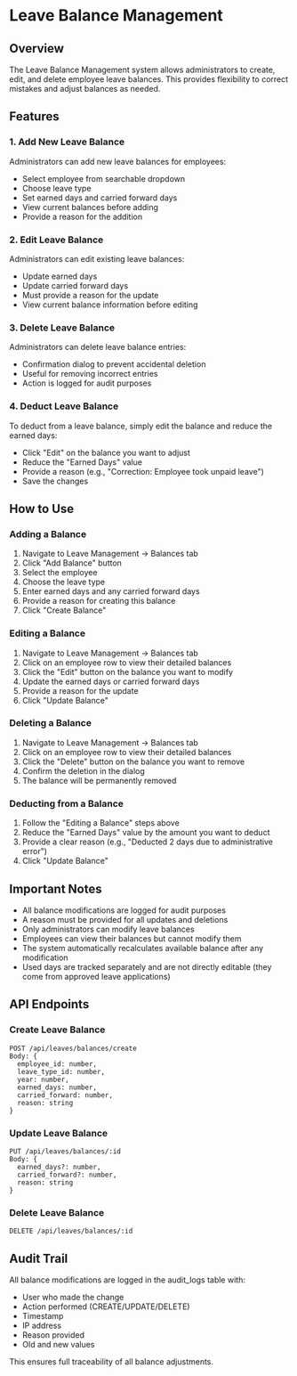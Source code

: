 # Leave Balance Management

## Overview
The Leave Balance Management system allows administrators to create, edit, and delete employee leave balances. This provides flexibility to correct mistakes and adjust balances as needed.

## Features

### 1. Add New Leave Balance
Administrators can add new leave balances for employees:
- Select employee from searchable dropdown
- Choose leave type
- Set earned days and carried forward days
- View current balances before adding
- Provide a reason for the addition

### 2. Edit Leave Balance
Administrators can edit existing leave balances:
- Update earned days
- Update carried forward days
- Must provide a reason for the update
- View current balance information before editing

### 3. Delete Leave Balance
Administrators can delete leave balance entries:
- Confirmation dialog to prevent accidental deletion
- Useful for removing incorrect entries
- Action is logged for audit purposes

### 4. Deduct Leave Balance
To deduct from a leave balance, simply edit the balance and reduce the earned days:
- Click "Edit" on the balance you want to adjust
- Reduce the "Earned Days" value
- Provide a reason (e.g., "Correction: Employee took unpaid leave")
- Save the changes

## How to Use

### Adding a Balance
1. Navigate to Leave Management → Balances tab
2. Click "Add Balance" button
3. Select the employee
4. Choose the leave type
5. Enter earned days and any carried forward days
6. Provide a reason for creating this balance
7. Click "Create Balance"

### Editing a Balance
1. Navigate to Leave Management → Balances tab
2. Click on an employee row to view their detailed balances
3. Click the "Edit" button on the balance you want to modify
4. Update the earned days or carried forward days
5. Provide a reason for the update
6. Click "Update Balance"

### Deleting a Balance
1. Navigate to Leave Management → Balances tab
2. Click on an employee row to view their detailed balances
3. Click the "Delete" button on the balance you want to remove
4. Confirm the deletion in the dialog
5. The balance will be permanently removed

### Deducting from a Balance
1. Follow the "Editing a Balance" steps above
2. Reduce the "Earned Days" value by the amount you want to deduct
3. Provide a clear reason (e.g., "Deducted 2 days due to administrative error")
4. Click "Update Balance"

## Important Notes

- All balance modifications are logged for audit purposes
- A reason must be provided for all updates and deletions
- Only administrators can modify leave balances
- Employees can view their balances but cannot modify them
- The system automatically recalculates available balance after any modification
- Used days are tracked separately and are not directly editable (they come from approved leave applications)

## API Endpoints

### Create Leave Balance
```
POST /api/leaves/balances/create
Body: {
  employee_id: number,
  leave_type_id: number,
  year: number,
  earned_days: number,
  carried_forward: number,
  reason: string
}
```

### Update Leave Balance
```
PUT /api/leaves/balances/:id
Body: {
  earned_days?: number,
  carried_forward?: number,
  reason: string
}
```

### Delete Leave Balance
```
DELETE /api/leaves/balances/:id
```

## Audit Trail

All balance modifications are logged in the audit_logs table with:
- User who made the change
- Action performed (CREATE/UPDATE/DELETE)
- Timestamp
- IP address
- Reason provided
- Old and new values

This ensures full traceability of all balance adjustments.
